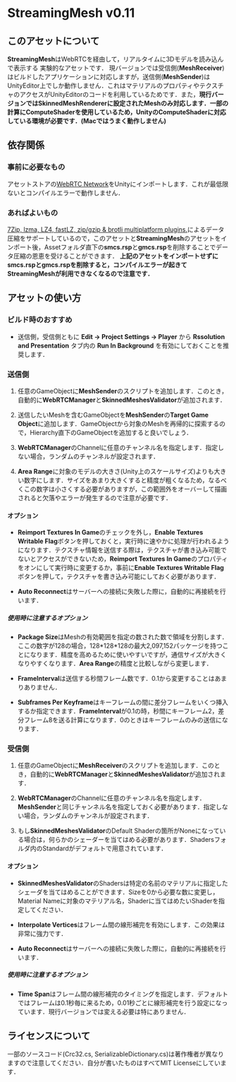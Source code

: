 ﻿# StreamingMesh v0.11
## このアセットについて
**StreamingMesh**はWebRTCを経由して，リアルタイムに3Dモデルを読み込んで表示する
実験的なアセットです．
現バージョンでは受信側(**MeshReceiver**)はビルドしたアプリケーションに対応しますが，送信側(**MeshSender**)はUnityEditor上でしか動作しません．これはマテリアルのプロパティやテクスチャのアクセスがUnityEditorのコードを利用しているためです．また，**現行バージョンではSkinnedMeshRendererに設定されたMeshのみ対応します．一部の計算にComputeShaderを使用しているため，UnityのComputeShaderに対応している環境が必要です．(Macではうまく動作しません)**

## 依存関係
### 事前に必要なもの
アセットストアの[WebRTC Network](https://www.assetstore.unity3d.com/jp/#!/content/47846)をUnityにインポートします．これが最低限ないとコンパイルエラーで動作しません．

### あればよいもの
[7Zip, lzma, LZ4, fastLZ, zip/gzip & brotli multiplatform plugins.](https://www.assetstore.unity3d.com/jp/#!/content/12674)によるデータ圧縮をサポートしているので，このアセットと**StreamingMesh**のアセットをインポート後，Assetフォルダ直下の**smcs.rsp**と**gmcs.rsp**を削除することでデータ圧縮の恩恵を受けることができます．
**上記のアセットをインポートせずにsmcs.rspとgmcs.rspを削除すると，コンパイルエラーが起きてStreamingMeshが利用できなくなるので注意です．**

## アセットの使い方

### ビルド時のおすすめ
* 送信側，受信側ともに **Edit -> Project Settings -> Player** から **Rssolution and Presentation** タブ内の **Run In Background** を有効にしておくことを推奨します．

### 送信側
1. 任意のGameObjectに**MeshSender**のスクリプトを追加します．このとき，自動的に**WebRTCManager**と**SkinnedMeshesValidator**が追加されます．

2. 送信したいMeshを含むGameObjectを**MeshSender**の**Target Game Object**に追加します．GameObjectから対象のMeshを再帰的に探索するので，Hierarchy直下のGameObjectを追加すると良いでしょう．

3. **WebRTCManager**のChannelに任意のチャンネル名を指定します．指定しない場合，ランダムのチャンネルが設定されます．

4. **Area Range**に対象のモデルの大きさ(Unity上のスケールサイズ)よりも大きい数字にします．サイズをあまり大きくすると精度が粗くなるため，なるべくこの数字は小さくする必要がありますが，この範囲外をオーバーして描画されると欠落やエラーが発生するので注意が必要です．

#### オプション
* **Reimport Textures In Game**のチェックを外し，**Enable Textures Writable Flag**ボタンを押しておくと，実行時に速やかに処理が行われるようになります．テクスチャ情報を送信する際は，テクスチャが書き込み可能でないとアクセスができないため，**Reimport Textures In Game**のプロパティをオンにして実行時に変更するか，事前に**Enable Textures Writable Flag**ボタンを押して，テクスチャを書き込み可能にしておく必要があります．

* **Auto Reconnect**はサーバーへの接続に失敗した際に，自動的に再接続を行います．

##### 使用時に注意するオプション

* **Package Size**はMeshの有効範囲を指定の数された数で領域を分割します．ここの数字が128の場合，128\*128\*128の最大2,097,152パッケージを持つことになります．精度を高めるために使いやすいですが，通信サイズが大きくなりやすくなります．**Area Range**の精度と比較しながら変更します．

* **FrameInterval**は送信する秒間フレーム数です．0.1から変更することはあまりありません．

* **Subframes Per Keyframe**はキーフレームの間に差分フレームをいくつ挿入するか指定できます．**FrameInterval**が0.1の時，秒間にキーフレーム2，差分フレーム8を送る計算になります．0のときはキーフレームのみの送信になります．

### 受信側
1. 任意のGameObjectに**MeshReceiver**のスクリプトを追加します．このとき，自動的に**WebRTCManager**と**SkinnedMeshesValidator**が追加されます．

2. **WebRTCManager**のChannelに任意のチャンネル名を指定します．**MeshSender**と同じチャンネル名を指定しておく必要があります．指定しない場合，ランダムのチャンネルが設定されます．

3. もし**SkinnedMeshesValidator**のDefault Shaderの箇所がNoneになっている場合は，何らかのシェーダーを当てはめる必要があります．Shadersフォルダ内のStandardがデフォルトで用意されています．

#### オプション
* **SkinnedMeshesValidator**のShadersは特定の名前のマテリアルに指定したシェーダを当てはめることができます．Sizeを0から必要な数に変更し，Material Nameに対象のマテリアル名，Shaderに当てはめたいShaderを指定してください．

* **Interpolate Vertices**はフレーム間の線形補完を有効にします．この効果は非常に強力です．

* **Auto Reconnect**はサーバーへの接続に失敗した際に，自動的に再接続を行います．

##### 使用時に注意するオプション

* **Time Span**はフレーム間の線形補完のタイミングを指定します．デフォルトではフレームは0.1秒毎に来るため，0.01秒ごとに線形補完を行う設定になっています．現行バージョンでは変える必要は特にありません．

## ライセンスについて
一部のソースコード(Crc32.cs, SerializableDictionary.cs)は著作権者が異なりますので注意してください．自分が書いたものはすべてMIT Licenseにしています．
